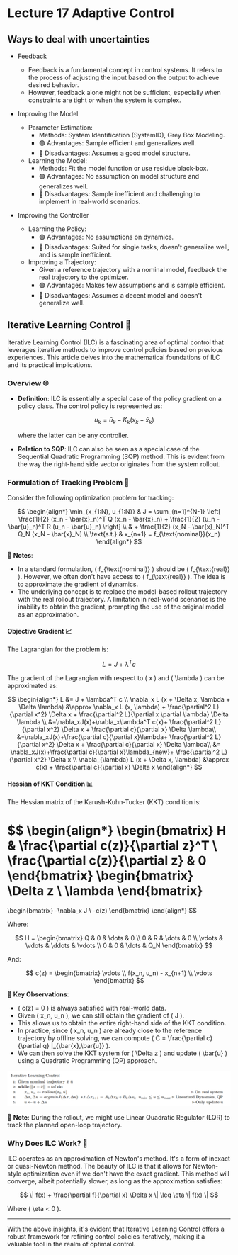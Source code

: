 # Lecture 17 Adaptive Control

## Ways to deal with uncertainties

- Feedback
  - Feedback is a fundamental concept in control systems. It refers to the process of adjusting the input based on the output to achieve desired behavior.
  - However, feedback alone might not be sufficient, especially when constraints are tight or when the system is complex.
- Improving the Model
    - Parameter Estimation:
       - Methods: System Identification (SystemID), Grey Box Modeling.
       - 🟢 Advantages: Sample efficient and generalizes well.
       - 🔴 Disadvantages: Assumes a good model structure.
    - Learning the Model:
       - Methods: Fit the model function or use residue black-box.
       - 🟢 Advantages: No assumption on model structure and generalizes well.
       - 🔴 Disadvantages: Sample inefficient and challenging to implement in real-world scenarios.

- Improving the Controller
    - Learning the Policy:
       - 🟢 Advantages: No assumptions on dynamics.
       - 🔴 Disadvantages: Suited for single tasks, doesn't generalize well, and is sample inefficient.
    - Improving a Trajectory:
       - Given a reference trajectory with a nominal model, feedback the real trajectory to the optimizer.
       - 🟢 Advantages: Makes few assumptions and is sample efficient.
       - 🔴 Disadvantages: Assumes a decent model and doesn't generalize well.

## Iterative Learning Control 📘

Iterative Learning Control (ILC) is a fascinating area of optimal control that leverages iterative methods to improve control policies based on previous experiences. This article delves into the mathematical foundations of ILC and its practical implications.

### Overview 🌐

- **Definition**: ILC is essentially a special case of the policy gradient on a policy class. The control policy is represented as:
  
    $$
    u_k = \bar{u}_k - K_k(x_k - \bar{x}_k)
    $$
    
    where the latter can be any controller.

- **Relation to SQP**: ILC can also be seen as a special case of the Sequential Quadratic Programming (SQP) method. This is evident from the way the right-hand side vector originates from the system rollout.

### Formulation of Tracking Problem 📐

Consider the following optimization problem for tracking:

$$
\begin{align*}
\min_{x_{1:N}, u_{1:N}} & J = \sum_{n=1}^{N-1} \left[ \frac{1}{2} (x_n - \bar{x}_n)^T Q (x_n - \bar{x}_n) + \frac{1}{2} (u_n - \bar{u}_n)^T R (u_n - \bar{u}_n) \right] \\
& + \frac{1}{2} (x_N - \bar{x}_N)^T Q_N (x_N - \bar{x}_N) \\
\text{s.t.} & x_{n+1} = f_{\text{nominal}}(x_n)
\end{align*}
$$

📝 **Notes**:
- In a standard formulation, \( f_{\text{nominal}} \) should be \( f_{\text{real}} \). However, we often don't have access to \( f_{\text{real}} \). The idea is to approximate the gradient of dynamics.
- The underlying concept is to replace the model-based rollout trajectory with the real rollout trajectory. A limitation in real-world scenarios is the inability to obtain the gradient, prompting the use of the original model as an approximation.

#### Objective Gradient 📈

The Lagrangian for the problem is:

$$
L = J + \lambda^T c
$$

The gradient of the Lagrangian with respect to \( x \) and \( \lambda \) can be approximated as:

$$
\begin{align*}
L &= J + \lambda^T c \\
\nabla_x L (x + \Delta x, \lambda + \Delta \lambda) &\approx \nabla_x L (x, \lambda) + \frac{\partial^2 L}{\partial x^2} \Delta x + \frac{\partial^2 L}{\partial x \partial \lambda} \Delta \lambda \\ &=\nabla_xJ(x)+\nabla_x\lambda^T c(x)+ \frac{\partial^2 L}{\partial x^2} \Delta x + \frac{\partial c}{\partial x} \Delta \lambda\\ &=\nabla_xJ(x)+\frac{\partial c}{\partial x}\lambda+ \frac{\partial^2 L}{\partial x^2} \Delta x + \frac{\partial c}{\partial x} \Delta \lambda\\ &= \nabla_xJ(x)+\frac{\partial c}{\partial x}\lambda_{new}+ \frac{\partial^2 L}{\partial x^2} \Delta x \\ \nabla_{\lambda} L (x + \Delta x, \lambda) &\approx c(x) + \frac{\partial c}{\partial x} \Delta x
\end{align*}
$$

#### Hessian of KKT Condition 📊

The Hessian matrix of the Karush-Kuhn-Tucker (KKT) condition is:

$$
\begin{align*}
\begin{bmatrix}
H & \frac{\partial c(z)}{\partial z}^T \\
\frac{\partial c(z)}{\partial z} & 0 
\end{bmatrix}
\begin{bmatrix}
\Delta z \\
\lambda 
\end{bmatrix}
= 
\begin{bmatrix}
-\nabla_x J \\
-c(z) 
\end{bmatrix}
\end{align*}
$$

Where:

$$
H = \begin{bmatrix}
Q & 0 & \dots & 0 \\
0 & R & \dots & 0 \\
\vdots & \vdots & \ddots & \vdots \\
0 & 0 & \dots & Q_N 
\end{bmatrix}
$$

And:

$$
c(z) = \begin{bmatrix}
\vdots \\
f(x_n, u_n) - x_{n+1} \\
\vdots 
\end{bmatrix}
$$

📝 **Key Observations**:
- \( c(z) = 0 \) is always satisfied with real-world data.
- Given \( x_n, u_n \), we can still obtain the gradient of \( J \).
- This allows us to obtain the entire right-hand side of the KKT condition.
- In practice, since \( x_n, u_n \) are already close to the reference trajectory by offline solving, we can compute \( C = \frac{\partial c}{\partial q} |_{\bar{x},\bar{u}} \).
- We can then solve the KKT system for \( \Delta z \) and update \( \bar{u} \) using a Quadratic Programming (QP) approach.

![ILC Diagram](figs/iterativeLearningControl.png)

📝 **Note**: During the rollout, we might use Linear Quadratic Regulator (LQR) to track the planned open-loop trajectory.

### Why Does ILC Work? 🤔

ILC operates as an approximation of Newton's method. It's a form of inexact or quasi-Newton method. The beauty of ILC is that it allows for Newton-style optimization even if we don't have the exact gradient. This method will converge, albeit potentially slower, as long as the approximation satisfies:

$$
\| f(x) + \frac{\partial f}{\partial x} \Delta x \| \leq \eta \| f(x) \|
$$

Where \( \eta < 0 \).

---

With the above insights, it's evident that Iterative Learning Control offers a robust framework for refining control policies iteratively, making it a valuable tool in the realm of optimal control.